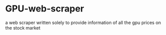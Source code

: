 # GPU-web-scraper
a web scraper written solely to provide information of all the gpu prices on the stock market
